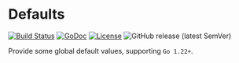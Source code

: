 # Defaults
[![Build Status](https://github.com/xgfone/go-defaults/actions/workflows/go.yml/badge.svg)](https://github.com/xgfone/go-defaults/actions/workflows/go.yml)
[![GoDoc](https://pkg.go.dev/badge/github.com/xgfone/go-defaults)](https://pkg.go.dev/github.com/xgfone/go-defaults)
[![License](https://img.shields.io/badge/License-Apache%202.0-blue.svg?style=flat-square)](https://raw.githubusercontent.com/xgfone/go-defaults/master/LICENSE)
![GitHub release (latest SemVer)](https://img.shields.io/github/v/tag/xgfone/go-defaults?sort=semver)

Provide some global default values, supporting `Go 1.22+`.
